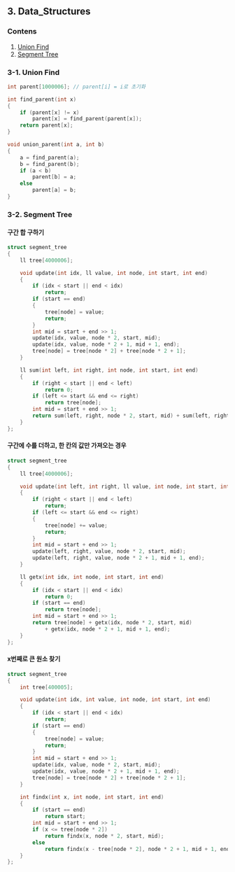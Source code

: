 ## 3. Data_Structures

### Contens

1. [Union Find](https://github.com/Eucha09/Algorithm-Note/Data_Structures/main/Data_Structures#3-1-union-find)
1. [Segment Tree](https://github.com/Eucha09/Algorithm-Note/Data_Structures/main/Data_Structures#3-2-segment-tree)

### 3-1. Union Find

```cpp
int parent[1000006]; // parent[i] = i로 초기화

int find_parent(int x)
{
	if (parent[x] != x)
		parent[x] = find_parent(parent[x]);
	return parent[x];
}

void union_parent(int a, int b)
{
	a = find_parent(a);
	b = find_parent(b);
	if (a < b)
		parent[b] = a;
	else
		parent[a] = b;
}
```

### 3-2. Segment Tree

#### 구간 합 구하기

```cpp
struct segment_tree
{
	ll tree[4000006];

	void update(int idx, ll value, int node, int start, int end)
	{
		if (idx < start || end < idx)
			return;
		if (start == end)
		{
			tree[node] = value;
			return;
		}
		int mid = start + end >> 1;
		update(idx, value, node * 2, start, mid);
		update(idx, value, node * 2 + 1, mid + 1, end);
		tree[node] = tree[node * 2] + tree[node * 2 + 1];
	}

	ll sum(int left, int right, int node, int start, int end)
	{
		if (right < start || end < left)
			return 0;
		if (left <= start && end <= right)
			return tree[node];
		int mid = start + end >> 1;
		return sum(left, right, node * 2, start, mid) + sum(left, right, node * 2 + 1, mid + 1, end);
	}
};
```

#### 구간에 수를 더하고, 한 칸의 값만 가져오는 경우

```cpp
struct segment_tree
{
	ll tree[4000006];

	void update(int left, int right, ll value, int node, int start, int end)
	{
		if (right < start || end < left)
			return;
		if (left <= start && end <= right)
		{
			tree[node] += value;
			return;
		}
		int mid = start + end >> 1;
		update(left, right, value, node * 2, start, mid);
		update(left, right, value, node * 2 + 1, mid + 1, end);
	}

	ll getx(int idx, int node, int start, int end)
	{
		if (idx < start || end < idx)
			return 0;
		if (start == end)
			return tree[node];
		int mid = start + end >> 1;
		return tree[node] + getx(idx, node * 2, start, mid) 
			+ getx(idx, node * 2 + 1, mid + 1, end);
	}
};
```

#### x번째로 큰 원소 찾기

```cpp
struct segment_tree
{
	int tree[400005];

	void update(int idx, int value, int node, int start, int end)
	{
		if (idx < start || end < idx)
			return;
		if (start == end)
		{
			tree[node] = value;
			return;
		}
		int mid = start + end >> 1;
		update(idx, value, node * 2, start, mid);
		update(idx, value, node * 2 + 1, mid + 1, end);
		tree[node] = tree[node * 2] + tree[node * 2 + 1];
	}

	int findx(int x, int node, int start, int end)
	{
		if (start == end)
			return start;
		int mid = start + end >> 1;
		if (x <= tree[node * 2])
			return findx(x, node * 2, start, mid);
		else
			return findx(x - tree[node * 2], node * 2 + 1, mid + 1, end);
	}
};
```